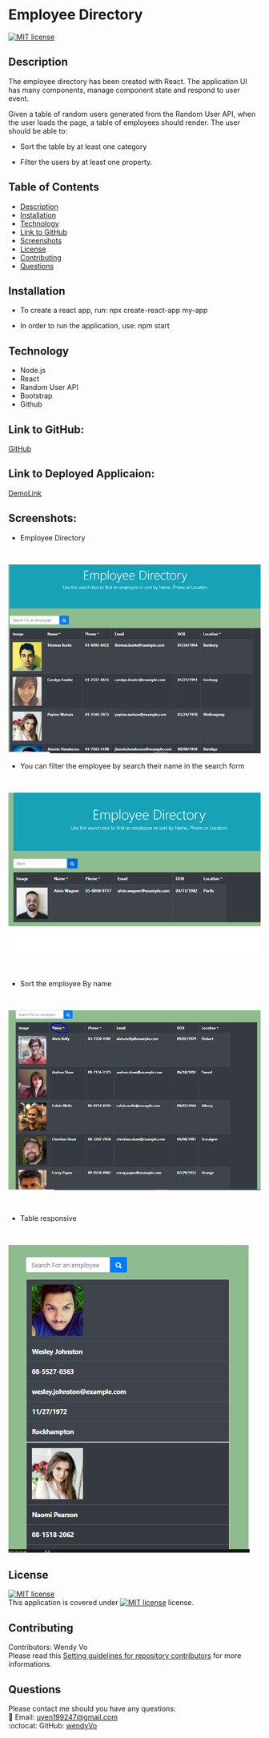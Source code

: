 # Employee Directory
  
  [![MIT license](https://img.shields.io/badge/License-MIT-blue.svg)](https://choosealicense.com/licenses/mit/)

## Description
The employee directory has been created with React. The application UI has many components, manage component state and respond to user event.

Given a table of random users generated from the Random User API, when the user loads the page, a table of employees should render.
The user should be able to:

- Sort the table by at least one category

- Filter the users by at least one property.

## Table of Contents
- [Description](#description)
- [Installation](#installation)
- [Technology](#technology)
- [Link to GitHub](#linktogithub)
- [Screenshots](#screenshots)
- [License](#license)
- [Contributing](#contributing)
- [Questions](#questions)

## Installation
- To create a react app, run:
npx create-react-app my-app

- In order to run the application, use:
npm start

## Technology 

- Node.js
- React
- Random User API
- Bootstrap
- Github

## Link to GitHub:
[GitHub](https://github.com/wendyVo/employee-directory.git)

## Link to Deployed Applicaion:

[DemoLink](https://wendyvo.github.io/employee-directory/)

## Screenshots:
- Employee Directory
<br/>

![main-page](/assets/emp-main.PNG)

- You can filter the employee by search their name in the search form

<br/>

![filter-name](/assets/filter-emp.PNG)

<br/>
 
- Sort the employee By name

<br/>

![sort-name](/assets/sortName.PNG)

<br/>

- Table responsive

<br/>

![table-responsive](assets/responsive-table.PNG)


## License

[![MIT license](https://img.shields.io/badge/License-MIT-blue.svg)](https://choosealicense.com/licenses/mit/)
<br/>
This application is covered under [![MIT license](https://img.shields.io/badge/License-MIT-blue.svg)](https://choosealicense.com/licenses/mit/) license. 

## Contributing
Contributors: Wendy Vo <br/>
Please read this [Setting guidelines for repository contributors](https://docs.github.com/en/github/building-a-strong-community/setting-guidelines-for-repository-contributors) for more informations.

## Questions

Please contact me should you have any questions: <br/>
:email:   Email: uyen199247@gmail.com <br/>
:octocat: GitHub:  [wendyVo](https://github.com/wendyVo)


